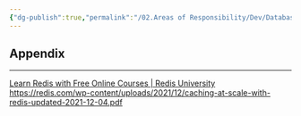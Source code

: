 ```yaml
---
{"dg-publish":true,"permalink":"/02.Areas of Responsibility/Dev/Database & Cache/Redis/","tags":["redis","db","in_memory","dev"],"noteIcon":""}
---
```


## Appendix
---
[Learn Redis with Free Online Courses | Redis University](https://university.redis.com/#courses)
https://redis.com/wp-content/uploads/2021/12/caching-at-scale-with-redis-updated-2021-12-04.pdf
